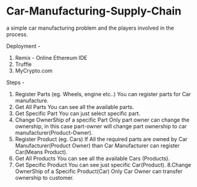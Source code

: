 # Car-Manufacturing-Supply-Chain
a simple car manufacturing problem and the players involved in the process.

Deployment - 

1. Remix - Online Ethereum IDE
2. Truffle 
3. MyCrypto.com

Steps - 

1. Register Parts (eg. Wheels, engine etc..)
You can register parts for Car manufacture.
2. Get All Parts 
You can see all the available parts. 
3. Get Specific Part
You can just select specific part.
4. Change OwnerShip of a specific Part
Only part owner can change the ownership, in this case part-owner will change part ownership to car manufacturer(Product-Owner).
5. Register Product (eg. Cars)
If All the required parts are owned by Car Manufacturer(Product Owner) than Car Manufacturer can register Car(Means Product).
6. Get All Products 
You can see all the available Cars (Products).
7. Get Specific Product
You can see just specific Car(Product).
8.Change OwnerShip of a Specific Product(Car)
Only Car Owner can transfer ownership to customer.

